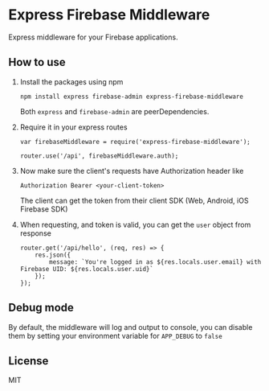 # Express Firebase Middleware

Express middleware for your Firebase applications.

## How to use
1. Install the packages using npm
    ```
    npm install express firebase-admin express-firebase-middleware
    ```

   Both `express` and `firebase-admin` are peerDependencies.

2. Require it in your express routes
    ```
    var firebaseMiddleware = require('express-firebase-middleware');

    router.use('/api', firebaseMiddleware.auth);
    ```

3. Now make sure the client's requests have Authorization header like
    ```
    Authorization Bearer <your-client-token>
    ```

    The client can get the token from their client SDK (Web, Android, iOS Firebase SDK)

4. When requesting, and token is valid, you can get the `user` object from response
    ```
    router.get('/api/hello', (req, res) => {
        res.json({
            message: `You're logged in as ${res.locals.user.email} with Firebase UID: ${res.locals.user.uid}`
        });
    });
    ```

## Debug mode
By default, the middleware will log and output to console, you can disable them by setting
your environment variable for `APP_DEBUG` to `false`

## License
MIT
